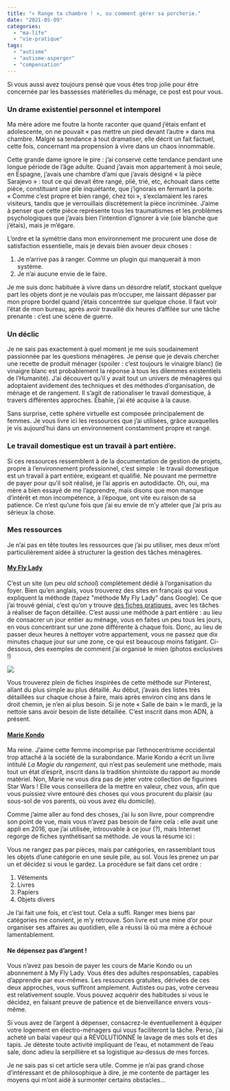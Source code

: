 ```yaml
---
title: "« Range ta chambre ! », ou comment gérer sa porcherie."
date: "2021-05-09"
categories: 
  - "ma-life"
  - "vie-pratique"
tags: 
  - "autisme"
  - "autisme-asperger"
  - "compensation"
---
```


Si vous aussi avez toujours pensé que vous êtes trop jolie pour être concernée par les bassesses matérielles du ménage, ce post est pour vous.

### Un drame existentiel personnel et intemporel

Ma mère adore me foutre la honte raconter que quand j’étais enfant et adolescente, on ne pouvait « pas mettre un pied devant l’autre » dans ma chambre. Malgré sa tendance à tout dramatiser, elle décrit un fait factuel, cette fois, concernant ma propension à vivre dans un chaos innommable.

Cette grande dame ignore le pire : j’ai conservé cette tendance pendant une longue période de l’âge adulte. Quand j’avais mon appartement à moi seule, en Espagne, j’avais une chambre d’ami que j’avais désigné « la pièce Sarajevo » : tout ce qui devait être rangé, plié, trié, etc, échouait dans cette pièce, constituant une pile inquiétante, que j’ignorais en fermant la porte. « Comme c’est propre et bien rangé, chez toi », s’exclamaient les rares visiteurs, tandis que je verrouillais discrètement la pièce incriminée. J’aime à penser que cette pièce représente tous les traumatismes et les problèmes psychologiques que j’avais bien l’intention d’ignorer à vie (oie blanche que j’étais), mais je m’égare.

L’ordre et la symétrie dans mon environnement me procurent une dose de satisfaction essentielle, mais je devais bien avouer deux choses :

1. Je n’arrive pas à ranger. Comme un plugin qui manquerait à mon système.
2. Je n’ai aucune envie de le faire.  
    

Je me suis donc habituée à vivre dans un désordre relatif, stockant quelque part les objets dont je ne voulais pas m’occuper, me laissant dépasser par mon propre bordel quand j’étais concentrée sur quelque chose. Il faut voir l’état de mon bureau, après avoir travaillé dix heures d’affilée sur une tâche prenante : c’est une scène de guerre.

### Un déclic

Je ne sais pas exactement à quel moment je me suis soudainement passionnée par les questions ménagères. Je pense que je devais chercher une recette de produit ménager (spoiler : c’est toujours le vinaigre blanc) (le vinaigre blanc est probablement la réponse à tous les dilemmes existentiels de l’Humanité). J’ai découvert qu’il y avait tout un univers de ménagères qui adoptaient avidement des techniques et des méthodes d’organisation, de ménage et de rangement. Il s’agit de rationaliser le travail domestique, à travers différentes approches. Ébahie, j’ai été acquise à la cause.

Sans surprise, cette sphère virtuelle est composée principalement de femmes. Je vous livre ici les ressources que j’ai utilisées, grâce auxquelles je vis aujourd’hui dans un environnement constamment propre et rangé.

### Le travail domestique est un travail à part entière.

Si ces ressources ressemblent à de la documentation de gestion de projets, propre à l’environnement professionnel, c’est simple : le travail domestique est un travail à part entière, exigeant et qualifié. Ne pouvant me permettre de payer pour qu’il soit réalisé, je l’ai appris en autodidacte. Oh, oui, ma mère a bien essayé de me l’apprendre, mais disons que mon manque d’intérêt et mon incompétence, à l’époque, ont vite eu raison de sa patience. Ce n’est qu’une fois que j’ai eu envie de m’y atteler que j’ai pris au sérieux la chose.

### Mes ressources

Je n’ai pas en tête toutes les ressources que j’ai pu utiliser, mes deux m’ont particulièrement aidée à structurer la gestion des tâches ménagères.

#### [**My Fly Lady**](http://www.flylady.net)

C’est un site (un peu _old school_) complètement dédié à l’organisation du foyer. Bien qu’en anglais, vous trouverez des sites en français qui vous expliquent la méthode (tapez "méthode My Fly Lady" dans Google). Ce que j’ai trouvé génial, c’est qu’on y trouve [des fiches pratiques](http://www.flylady.net/d/wp-content/uploads/2011/07/Detailed-Cleaning-List432015.pdf), avec les tâches à réaliser de façon détaillée. C’est aussi une méthode à part entière : au lieu de consacrer un jour entier au ménage, vous en faites un peu tous les jours, en vous concentrant sur une zone différente à chaque fois. Donc, au lieu de passer deux heures à nettoyer votre appartement, vous ne passez que dix minutes chaque jour sur une zone, ce qui est beaucoup moins fatigant. Ci-dessous, des exemples de comment j’ai organisé le mien (photos exclusives !)

[![](https://lafillepassympa.files.wordpress.com/2021/05/photos-menages.jpg?w=750)](https://lafillepassympa.files.wordpress.com/2021/05/photos-menages.jpg)

Vous trouverez plein de fiches inspirées de cette méthode sur Pinterest, allant du plus simple au plus détaillé. Au début, j’avais des listes très détaillées sur chaque chose à faire, mais après environ cinq ans dans le droit chemin, je n’en ai plus besoin. Si je note « Salle de bain » le mardi, je la nettoie sans avoir besoin de liste détaillée. C’est inscrit dans mon ADN, à présent.

#### [**Marie Kondo**](https://konmari.com)

Ma reine. J’aime cette femme incomprise par l’ethnocentrisme occidental trop attaché à la société de la surabondance. Marie Kondo a écrit un livre intitulé _La Magie du rangement_, qui n’est pas seulement une méthode, mais tout un état d’esprit, inscrit dans la tradition shintoïste du rapport au monde matériel. Non, Marie ne vous dira pas de jeter votre collection de figurines Star Wars ! Elle vous conseillera de la mettre en valeur, chez vous, afin que vous puissiez vivre entouré des choses qui vous procurent du plaisir (au sous-sol de vos parents, où vous avez élu domicile).

Comme j’aime aller au fond des choses, j’ai lu son livre, pour comprendre son point de vue, mais vous n’avez pas besoin de faire cela : elle avait une appli en 2016, que j’ai utilisée, introuvable à ce jour (?), mais Internet regorge de fiches synthétisant sa méthode. Je vous la résume ici :

Vous ne rangez pas par pièces, mais par catégories, en rassemblant tous les objets d’une catégorie en une seule pile, au sol. Vous les prenez un par un et décidez si vous le gardez. La procédure se fait dans cet ordre :

1. Vêtements
2. Livres
3. Papiers
4. Objets divers  
    

Je l’ai fait une fois, et c’est tout. Cela a suffi. Ranger mes biens par catégories me convient, je m’y retrouve. Son livre est une mine d’or pour organiser ses affaires au quotidien, elle a réussi là où ma mère a échoué lamentablement.

#### Ne dépensez pas d’argent !

Vous n’avez pas besoin de payer les cours de Marie Kondo ou un abonnement à My Fly Lady. Vous êtes des adultes responsables, capables d’apprendre par eux-mêmes. Les ressources gratuites, dérivées de ces deux approches, vous suffiront amplement. Autistes ou pas, votre cerveau est relativement souple. Vous pouvez acquérir des habitudes si vous le décidez, en faisant preuve de patience et de bienveillance envers vous-même.

Si vous avez de l’argent à dépenser, consacrez-le éventuellement à équiper votre logement en électro-ménagers qui vous faciliteront la tâche. Perso, j’ai acheté un balai vapeur qui a RÉVOLUTIONNÉ le lavage de mes sols et des tapis. Je déteste toute activité impliquant de l’eau, et notamment de l’eau sale, donc adieu la serpillière et sa logistique au-dessus de mes forces.

Je ne sais pas si cet article sera utile. Comme je n’ai pas grand chose d’intéressant et de philosophique à dire, je me contente de partager les moyens qui m’ont aidé à surmonter certains obstacles…
